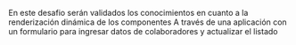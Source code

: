 En este desafio serán validados los conocimientos en cuanto a la renderización dinámica de los componentes
A través de una aplicación con un formulario para ingresar datos de colaboradores y actualizar el listado
